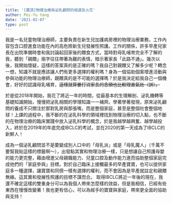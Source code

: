 ```yaml
---
title: '[置頂]物理治療與泌乳顧問的相遇及火花'
author: Pei-Yu Yang
date: '2021-02-07'
type: post
---
```



我是一名兒童物理治療師，主要負責在新生兒加護病房裡的物理治療業務，工作內容包含口腔進食功能在內的高危險新生兒發展性照護。工作的關係，許多早產兒家長在出院準備時會和我討論起回家後的餵食方式，當時對母乳哺育完全不了解的我，聽到「親餵」兩字往往帶著為難的表情，暗示著家長「此路不通」。幾次以後，我開始懷疑，這樣的答案真的是正確的嗎？我自己對親餵又了解多少呢？轉念一想，知識不就是應該讓人們有更多選擇的權利嗎？身為一個協助個案增進活動與參與功能的物理治療師，親餵真的是不可能的選擇嗎？於是我決定給我自己一個機會，好好的認識母乳哺育，~~這樣就算要打消家長的念頭也比較理直氣壯（誤）。~~  


於是從2018年開始，我花了將近一年的時間，從最基本的生理解剖、泌乳機轉等基礎知識開始，慢慢把泌乳相關的學理知識一一補齊。學著學著發現，原來泌乳顧問的養成不只關注於那對乳房與那張嘴，而是整個家庭，甚至是整個社會整個地球！上課的過程中，我不斷的在泌乳科學的領域裡找到物理治療的切入點，也不斷的在物理治療的臨床實踐中放入泌乳科學的概念，於是我越學越興奮、越學越投入，終於在2019年的年底完成IBCLC的考試，並在2020的第一天成為了IBCLC的新鮮人！  

成為一個泌乳顧問並不是要變成別人口中的「母乳派」或是「母乳魔人」（千萬不要幫我貼這樣的標籤啊～），出發點其實和物理治療一樣，只是想讓自己照護母嬰的能力更完整，藉由增進父母親職能力、兒童口腔及動作能力進而協助整個家庭完成他們的「家庭參與」目標。對於自己臨床上接觸最多的早產寶寶，也可以提供家庭多一種選擇，讓寶寶和同儕一樣有選擇的權利，而不會因為是早產就註定和親餵無緣。這其實和發展性照護的目標不謀而合。
取得IBCLC將近一年後的現在，我還不確定這樣的雙重身分可以為我個人帶來怎麼樣的效益，但是我相信，已經有些東西在慢慢改變著！我也更有信心，可以為經手的寶寶與家庭，帶來更全面的協助與支持！ 


